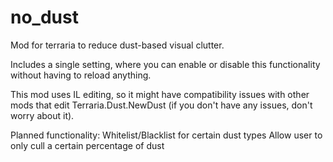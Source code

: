 # no_dust
Mod for terraria to reduce dust-based visual clutter.

Includes a single setting, where you can enable or disable this functionality without having to reload anything.

This mod uses IL editing, so it might have compatibility issues with other mods that edit Terraria.Dust.NewDust (if you don't have any issues, don't worry about it).

Planned functionality:
Whitelist/Blacklist for certain dust types
Allow user to only cull a certain percentage of dust
